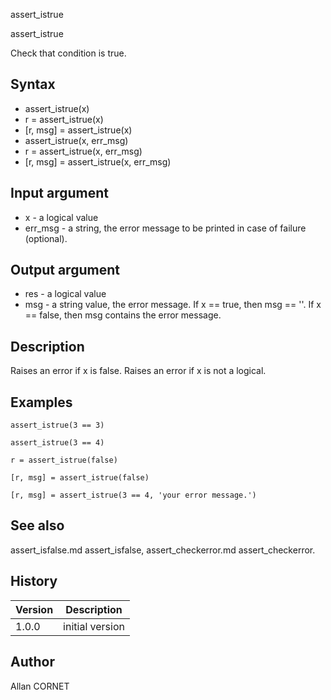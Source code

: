 



assert_istrue


assert_istrue

Check that condition is true.

## Syntax

- assert_istrue(x)
- r = assert_istrue(x)
- [r, msg] = assert_istrue(x)
- assert_istrue(x, err_msg)
- r = assert_istrue(x, err_msg)
- [r, msg] = assert_istrue(x, err_msg)

## Input argument

 - x - a logical value
 - err_msg - a string, the error message to be printed in case of failure (optional).

## Output argument

 - res - a logical value
 - msg - a string value, the error message. If x == true, then msg == ''. If x == false, then msg contains the error message.

## Description

Raises an error if x is false. Raises an error if x is not a logical.

## Examples

```Nelson
assert_istrue(3 == 3)
```
```Nelson
assert_istrue(3 == 4)
```
```Nelson
r = assert_istrue(false)
```
```Nelson
[r, msg] = assert_istrue(false)
```
```Nelson
[r, msg] = assert_istrue(3 == 4, 'your error message.')
```

## See also

assert_isfalse.md assert_isfalse, assert_checkerror.md assert_checkerror.
## History

|Version|Description|
|------|------|
|1.0.0|initial version|


## Author

Allan CORNET



